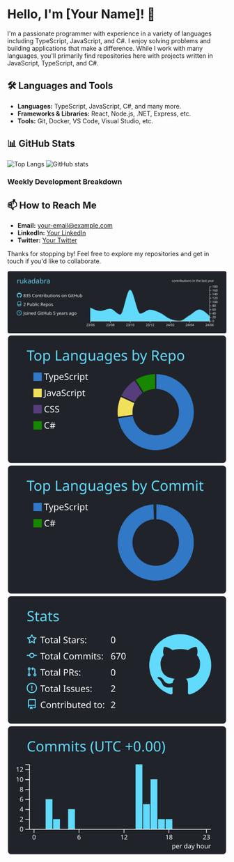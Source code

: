 
# Hello, I'm [Your Name]! 👋

I'm a passionate programmer with experience in a variety of languages including TypeScript, JavaScript, and C#. I enjoy solving problems and building applications that make a difference. While I work with many languages, you'll primarily find repositories here with projects written in JavaScript, TypeScript, and C#.

## 🛠️ Languages and Tools

- **Languages:** TypeScript, JavaScript, C#, and many more.
- **Frameworks & Libraries:** React, Node.js, .NET, Express, etc.
- **Tools:** Git, Docker, VS Code, Visual Studio, etc.

## 📊 GitHub Stats

![Top Langs](https://github-readme-stats.vercel.app/api/top-langs/?username=rukadabra&layout=compact)
![GitHub stats](https://github-readme-stats.vercel.app/api?username=rukadabra&show_icons=true&count_private=true)

### Weekly Development Breakdown
<!--START_SECTION:waka-->
<!--END_SECTION:waka-->

## 📫 How to Reach Me

- **Email:** [your-email@example.com](mailto:your-email@example.com)
- **LinkedIn:** [Your LinkedIn](https://www.linkedin.com/in/your-linkedin/)
- **Twitter:** [Your Twitter](https://twitter.com/your-twitter)

Thanks for stopping by! Feel free to explore my repositories and get in touch if you'd like to collaborate.

[![](https://raw.githubusercontent.com/rukadabra/rukadabra/master/profile-summary-card-output/react/0-profile-details.svg)](https://github.com/vn7n24fzkq/github-profile-summary-cards)
[![](https://raw.githubusercontent.com/rukadabra/rukadabra/master/profile-summary-card-output/react/1-repos-per-language.svg)](https://github.com/vn7n24fzkq/github-profile-summary-cards) [![](https://raw.githubusercontent.com/rukadabra/rukadabra/master/profile-summary-card-output/react/2-most-commit-language.svg)](https://github.com/vn7n24fzkq/github-profile-summary-cards)
[![](https://raw.githubusercontent.com/rukadabra/rukadabra/master/profile-summary-card-output/react/3-stats.svg)](https://github.com/vn7n24fzkq/github-profile-summary-cards) [![](https://raw.githubusercontent.com/rukadabra/rukadabra/master/profile-summary-card-output/react/4-productive-time.svg)](https://github.com/vn7n24fzkq/github-profile-summary-cards)
